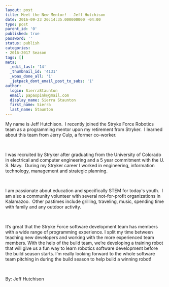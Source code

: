 ```yaml
---
layout: post
title: Meet the New Mentor! - Jeff Hutchison
date: 2016-09-23 20:14:35.000000000 -04:00
type: post
parent_id: '0'
published: true
password: ''
status: publish
categories:
- 2016-2017 Season
tags: []
meta:
  _edit_last: '14'
  _thumbnail_id: '4131'
  _wpas_done_all: '1'
  _jetpack_dont_email_post_to_subs: '1'
author:
  login: SierraStaunton
  email: papaspink@gmail.com
  display_name: Sierra Staunton
  first_name: Sierra
  last_name: Staunton
---
```

<div>My name is Jeff Hutchison.  I recently joined the Stryke Force Robotics team as a programming mentor upon my retirement from Stryker.  I learned about this team from Jerry Culp, a former co-worker.</div>
<p>&nbsp;</p>
<div></div>
<div>I was recruited by Stryker after graduating from the University of Colorado in electrical and computer engineering and a 5 year commitment with the U. S. Navy.  During my Stryker career I worked in engineering, information technology, management and strategic planning.</div>
<p>&nbsp;</p>
<div></div>
<div>I am passionate about education and specifically STEM for today's youth.  I am also a community volunteer with several not-for-profit organizations in Kalamazoo.  Other pastimes include grilling, traveling, music, spending time with family and any outdoor activity.</div>
<p>&nbsp;</p>
<div></div>
<div>It’s great that the Stryke Force software development team has members with a wide range of programming experience. I split my time between teaching new developers and working with the more experienced team members. With the help of the build team, we’re developing a training robot that will give us a fun way to learn robotics software development before the build season starts. I’m really looking forward to the whole software team pitching in during the build season to help build a winning robot!</div>
<p>&nbsp;</p>
<div>By: Jeff Hutchison</div>
